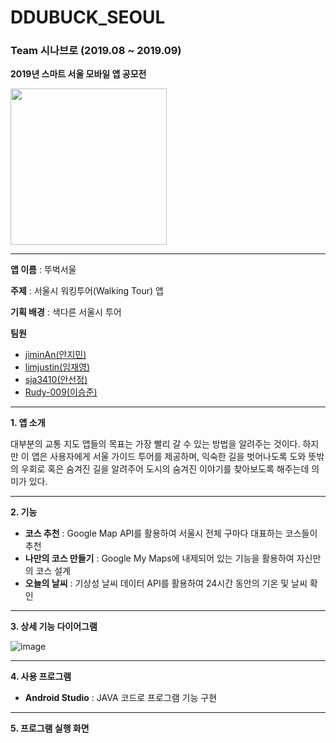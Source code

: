 # DDUBUCK_SEOUL

### Team 시나브로 (2019.08 ~ 2019.09)

**2019년 스마트 서울 모바일 앱 공모전**

<img src = "https://user-images.githubusercontent.com/55044278/94817318-dbaa1000-0437-11eb-861e-8af182ebb1a4.png" height = "250px">

----------

**앱 이름** : 뚜벅서울

**주제** : 서울시 워킹투어(Walking Tour) 앱

**기획 배경** : 색다른 서울시 투어 

**팀원**

- [jiminAn(안지민)](https://github.com/jiminAn)
- [limjustin(임재영)](https://github.com/limjustin)
- [sja3410(안선정)](https://github.com/sja3410)
- [Rudy-009(이승준)](https://github.com/Rudy-009)

----------

**1. 앱 소개**

대부분의 교통 지도 앱들의 목표는 가장 빨리 갈 수 있는 방법을 알려주는 것이다. 하지만 이 앱은 사용자에게 서울 가이드 투어를 제공하며, 익숙한 길을 벗어나도록 도와 뜻밖의 우회로 혹은 숨겨진 길을 알려주어 도시의 숨겨진 이야기를 찾아보도록 해주는데 의미가 있다.

----------

**2. 기능**

- **코스 추천** : Google Map API를 활용하여 서울시 전체 구마다 대표하는 코스들이 추천
- **나만의 코스 만들기** : Google My Maps에 내제되어 있는 기능을 활용하여 자신만의 코스 설계
- **오늘의 날씨** : 기상성 날씨 데이터 API를 활용하여 24시간 동안의 기온 및 날씨 확인

----------

**3. 상세 기능 다이어그램**

![image](https://user-images.githubusercontent.com/55044278/94823755-2aa77380-043f-11eb-806b-1912e7d01cb9.png)

----------

**4. 사용 프로그램**

- **Android Studio** : JAVA 코드로 프로그램 기능 구현


----------

**5. 프로그램 실행 화면**
